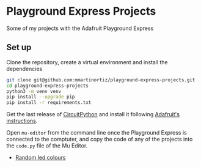 # Playground Express Projects

Some of my projects with the Adafruit Playground Express

## Set up

Clone the repository, create a virtual environment and install the dependencies

```bash
git clone git@github.com:mmartinortiz/playground-express-projects.git
cd playground-express-projects
python3 -m venv venv
pip install --upgrade pip
pip install -r requirements.txt
```

Get the last release of [CircuitPython](https://circuitpython.org/board/circuitplayground_express/) and install it following [Adafruit's instructions](https://learn.adafruit.com/adafruit-circuit-playground-express/circuitpython-quickstart).

Open `mu-editor` from the command line once the Playground Express is connected to the comptuter, and copy the code of any of the projects into the `code.py` file of the Mu Editor.

- [Random led colours](./random-led-colours)
